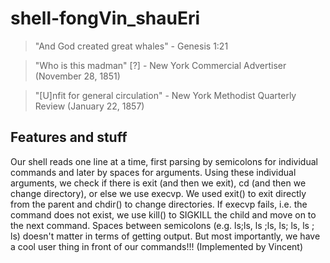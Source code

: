 # shell-fongVin_shauEri

> "And God created great whales" - Genesis 1:21

> "Who is this madman" [?] - New York Commercial Advertiser (November 28, 1851)

> "[U]nfit for general circulation" - New York Methodist Quarterly Review (January 22, 1857)


## Features and stuff
Our shell reads one line at a time, first parsing by semicolons for individual commands and later by spaces for arguments.
Using these individual arguments, we check if there is exit (and then we exit), cd (and then we change directory), or else we use execvp.
We used exit() to exit directly from the parent and chdir() to change directories.
If execvp fails, i.e. the command does not exist, we use kill() to SIGKILL the child and move on to the next command.
Spaces between semicolons (e.g. ls;ls, ls ;ls, ls; ls, ls ; ls) doesn't matter in terms of getting output.
But most importantly, we have a cool user thing in front of our commands!!! (Implemented by Vincent)
